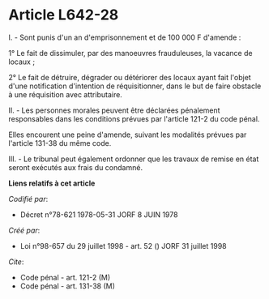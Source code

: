 # Article L642-28

I. - Sont punis d'un an d'emprisonnement et de 100 000 F d'amende :

1° Le fait de dissimuler, par des manoeuvres frauduleuses, la vacance de locaux ;

2° Le fait de détruire, dégrader ou détériorer des locaux ayant fait l'objet d'une notification d'intention de
réquisitionner, dans le but de faire obstacle à une réquisition avec attributaire.

II. - Les personnes morales peuvent être déclarées pénalement responsables dans les conditions prévues par l'article 121-2 du
code pénal.

Elles encourent une peine d'amende, suivant les modalités prévues par l'article 131-38 du même code.

III. - Le tribunal peut également ordonner que les travaux de remise en état seront exécutés aux frais du condamné.

**Liens relatifs à cet article**

_Codifié par_:

  - Décret n°78-621 1978-05-31 JORF 8 JUIN 1978

_Créé par_:

  - Loi n°98-657 du 29 juillet 1998 - art. 52 () JORF 31 juillet 1998

_Cite_:

  - Code pénal - art. 121-2 (M)
  - Code pénal - art. 131-38 (M)
